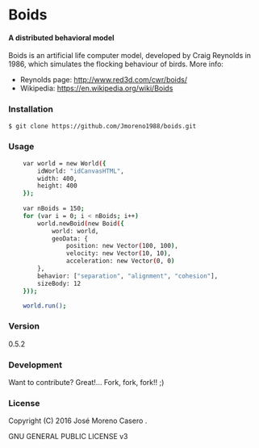 # Boids
#### A distributed behavioral model

Boids is an artificial life computer model, developed by Craig Reynolds in 1986, which simulates the flocking behaviour of birds.
More info: 
 - Reynolds page: http://www.red3d.com/cwr/boids/
 - Wikipedia: https://en.wikipedia.org/wiki/Boids

### Installation
```sh
$ git clone https://github.com/Jmoreno1988/boids.git
```

### Usage
```sh
    var world = new World({
        idWorld: "idCanvasHTML",
        width: 400,
        height: 400
    });
    
    var nBoids = 150;
    for (var i = 0; i < nBoids; i++)
        world.newBoid(new Boid({
            world: world,
            geoData: {
                position: new Vector(100, 100),
                velocity: new Vector(10, 10),
                acceleration: new Vector(0, 0)
        },
        behavior: ["separation", "alignment", "cohesion"],
        sizeBody: 12
    }));

    world.run();
```

### Version
0.5.2

### Development
Want to contribute? Great!... Fork, fork, fork!! ;)

### License
Copyright (C) 2016 José Moreno Casero <JMoreno Games>.

GNU GENERAL PUBLIC LICENSE v3
